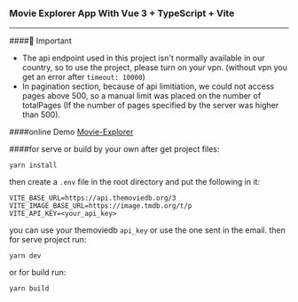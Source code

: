 ### Movie Explorer App With Vue 3 + TypeScript + Vite

<hr/>

####🚨 Important

- The api endpoint used in this project isn't normally available in our country, so to use the project, please turn on your vpn. (without vpn you get an error after `timeout: 10000`)
- In pagination section, because of api limitiation, we could not access pages above 500, so a manual limit was placed on the number of totalPages (If the number of pages specified by the server was higher than 500).

####online Demo
[Movie-Explorer]("https://movie-explorer-sigma.vercel.app/")

####for serve or build by your own
after get project files:

```
yarn install
```

then create a `.env` file in the root directory and put the following in it:

```
VITE_BASE_URL=https://api.themoviedb.org/3
VITE_IMAGE_BASE_URL=https://image.tmdb.org/t/p
VITE_API_KEY=<your_api_key>
```

you can use your themoviedb `api_key` or use the one sent in the email.
then for serve project run:

```
yarn dev
```

or for build run:

```
yarn build
```
